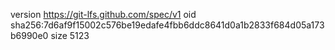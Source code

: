 version https://git-lfs.github.com/spec/v1
oid sha256:7d6af9f15002c576be19edafe4fbb6ddc8641d0a1b2833f684d05a173b6990e0
size 5123
